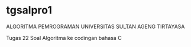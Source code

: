 # tgsalpro1

ALGORITMA PEMROGRAMAN
UNIVERSITAS SULTAN AGENG TIRTAYASA

Tugas 22 Soal Algoritma ke codingan bahasa C

